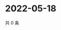 # 2022-05-18

共 0 条

<!-- BEGIN WEIBO -->
<!-- 最后更新时间 Wed May 18 2022 14:20:53 GMT+0800 (China Standard Time) -->

<!-- END WEIBO -->
